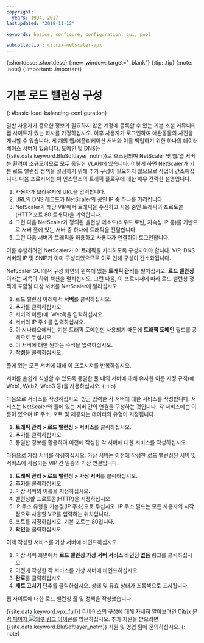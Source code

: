 ```yaml
---
copyright:
  years: 1994, 2017
lastupdated: "2018-11-12"

keywords: basics, configure, configuration, gui, pool

subcollection: citrix-netscaler-vpx
---
```


{:shortdesc: .shortdesc}
{:new_window: target="_blank"}
{:tip: .tip}
{:note: .note}
{:important: .important}

# 기본 로드 밸런싱 구성
{: #basic-load-balancing-configuration}

일반 사용자가 중요한 정보가 필요하지 않은 계정에 등록할 수 있는 기본 소셜 커뮤니티 웹 사이트가 있는 회사를 가정하십시오. 이후 사용자가 로그인하여 애완동물의 사진을 게시할 수 있습니다. 세 개의 웹/애플리케이션 서버와 이를 백업하기 위한 하나의 데이터베이스 서버가 있습니다. 도메인 및 DNS는 {{site.data.keyword.BluSoftlayer_notm}}로 호스팅되며 NetScaler 및 웹/앱 서버는 환경이 소규모이므로 모두 동일한 VLAN에 있습니다. 이렇게 하면 NetScaler가 기본 로드 밸런싱 정책을 설정하기 위해 추가 구성이 필요하지 않으므로 작업이 간소해집니다. 다음 프로시저는 이 인스턴스의 트래픽 플로우에 대한 매우 간략한 설명입니다.

1. 사용자가 브라우저에 URL을 입력합니다.
2. URL의 DNS 레코드가 NetScaler의 공인 IP 중 하나를 가리킵니다.
3. NetScaler가 해당 VIP에서 트래픽을 수신하고 사용 중인 트래픽의 프로토콜(HTTP 포트 80 트래픽)을 기억합니다.
4. 그런 다음 NetScaler가 정의된 밸런싱 메소드(라우드 로빈, 지속성 IP 등)를 기반으로 서버 풀에 있는 서버 중 하나에 트래픽을 전달합니다.
5. 그런 다음 서버가 트래픽을 허용하고 사용자가 연결하여 로그인합니다.

이를 수행하려면 NetScaler가 이 트래픽을 처리하도록 구성되어야 합니다. VIP, DNS 서버의 IP 및 SNIP가 이미 구성되었으므로 이로 인해 구성이 간소화됩니다.

NetScaler GUI에서 구성 화면의 왼쪽에 있는 **트래픽 관리**를 펼치십시오. **로드 밸런싱**이라는 제목의 하위 섹션을 펼치십시오. 그런 다음, 이 프로시저에 따라 로드 밸런싱 정책에 포함될 대상 서버를 NetScaler에 알리십시오.

1. 로드 밸런싱 아래에서 **서버**를 클릭하십시오.
2. **추가**를 클릭하십시오.
3. 서버의 이름(예: Web1)을 입력하십시오.
4. 서버의 IP 주소를 입력하십시오.
5. 이 시나리오에서는 기본 트래픽 도메인만 사용되기 때문에 **트래픽 도메인** 필드를 공백으로 두십시오.
6. 이 서버에 대한 원하는 주석을 입력하십시오.
7. **작성**을 클릭하십시오.

풀에 있는 모든 서버에 대해 이 프로시저를 반복하십시오.  

서버를 손쉽게 식별할 수 있도록 동일한 풀 내의 서버에 대해 유사한 이름 지정 규칙(예: Web1, Web2, Web3 등)을 사용하십시오.
{: tip}

다음으로 서비스를 작성하십시오. 방금 입력한 각 서버에 대한 서비스를 작성합니다. 서비스는 NetScaler와 풀에 있는 서버 간의 연결을 구성하는 것입니다. 각 서비스에는 이름이 있으며 IP 주소, 포트 및 제공되는 데이터의 유형이 지정됩니다.

1. **트래픽 관리 > 로드 밸런싱 > 서비스**를 클릭하십시오.
2. **추가**를 클릭하십시오.
3. 동일한 정보를 활용하여 이전에 작성한 각 서버에 대한 서비스를 작성하십시오.

다음으로 가상 서버를 작성하십시오. 가상 서버는 이전에 작성한 로드 밸런싱된 서버 및 서비스에 사용되는 VIP 간 일종의 가상 연결입니다.

1. **트래픽 관리 > 로드 밸런싱 > 가상 서버**를 클릭하십시오.
2. **추가**를 클릭하십시오.
3. 가상 서버의 이름을 지정하십시오.
4. 밸런싱할 프로토콜(HTTP)을 지정하십시오.
5. IP 주소 유형을 기본값(IP 주소)으로 두십시오. IP 주소 필드는 모든 사용자의 시작점으로 사용할 VIP를 입력하는 위치입니다.
6. 포트를 지정하십시오. 기본 포트는 80입니다.
7. **확인**을 클릭하십시오.

이제 작성한 서비스를 가상 서버에 바인드하십시오.

1. 가상 서버 화면에서 **로드 밸런싱 가상 서버 서비스 바인딩 없음** 링크를 클릭하십시오.
2. 이전에 작성한 각 서비스를 가상 서버에 바인드하십시오.
3. **완료**를 클릭하십시오.
4. **새로 고치기** 단추를 클릭하십시오. 상태 및 유효 상태가 초록색으로 표시됩니다.

웹 사이트에 대한 로드 밸런싱 풀 및 정책을 작성했습니다.

{{site.data.keyword.vpx_full}} 디바이스의 구성에 대해 자세히 알아보려면 [Citrix 문서 페이지 ![외부 링크 아이콘](../../icons/launch-glyph.svg "외부 링크 아이콘")](https://docs.citrix.com/en-us/netscaler.html)를 방문하십시오. 추가 지원을 받으려면 {{site.data.keyword.BluSoftlayer_notm}} 지원 및 영업 팀에 문의하십시오.
{: note}
